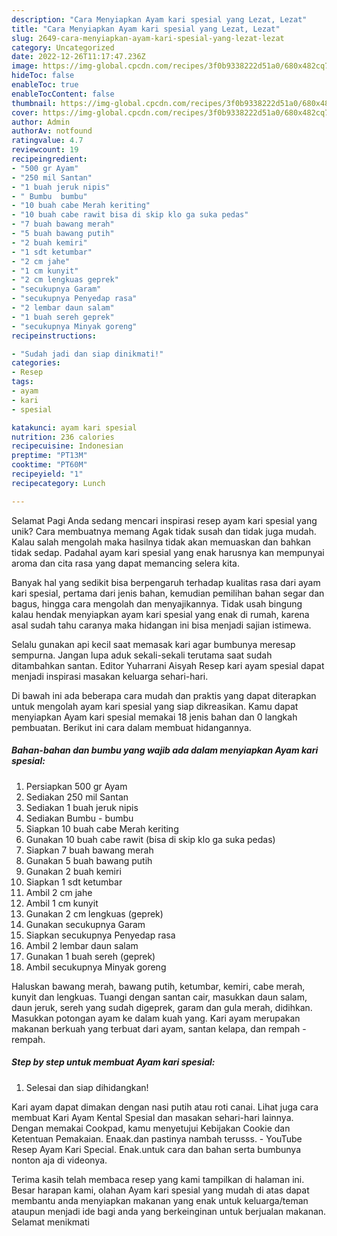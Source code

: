 ```yaml
---
description: "Cara Menyiapkan Ayam kari spesial yang Lezat, Lezat"
title: "Cara Menyiapkan Ayam kari spesial yang Lezat, Lezat"
slug: 2649-cara-menyiapkan-ayam-kari-spesial-yang-lezat-lezat
category: Uncategorized
date: 2022-12-26T11:17:47.236Z
image: https://img-global.cpcdn.com/recipes/3f0b9338222d51a0/680x482cq70/ayam-kari-spesial-foto-resep-utama.jpg
hideToc: false
enableToc: true
enableTocContent: false
thumbnail: https://img-global.cpcdn.com/recipes/3f0b9338222d51a0/680x482cq70/ayam-kari-spesial-foto-resep-utama.jpg
cover: https://img-global.cpcdn.com/recipes/3f0b9338222d51a0/680x482cq70/ayam-kari-spesial-foto-resep-utama.jpg
author: Admin
authorAv: notfound
ratingvalue: 4.7
reviewcount: 19
recipeingredient:
- "500 gr Ayam"
- "250 mil Santan"
- "1 buah jeruk nipis"
- " Bumbu  bumbu"
- "10 buah cabe Merah keriting"
- "10 buah cabe rawit bisa di skip klo ga suka pedas"
- "7 buah bawang merah"
- "5 buah bawang putih"
- "2 buah kemiri"
- "1 sdt ketumbar"
- "2 cm jahe"
- "1 cm kunyit"
- "2 cm lengkuas geprek"
- "secukupnya Garam"
- "secukupnya Penyedap rasa"
- "2 lembar daun salam"
- "1 buah sereh geprek"
- "secukupnya Minyak goreng"
recipeinstructions:

- "Sudah jadi dan siap dinikmati!"
categories:
- Resep
tags:
- ayam
- kari
- spesial

katakunci: ayam kari spesial 
nutrition: 236 calories
recipecuisine: Indonesian
preptime: "PT13M"
cooktime: "PT60M"
recipeyield: "1"
recipecategory: Lunch

---
```



Selamat Pagi Anda sedang mencari inspirasi resep ayam kari spesial yang unik? Cara membuatnya memang Agak tidak susah dan tidak juga mudah. Kalau salah mengolah maka hasilnya tidak akan memuaskan dan bahkan tidak sedap. Padahal ayam kari spesial yang enak harusnya kan mempunyai aroma dan cita rasa yang dapat memancing selera kita.


Banyak hal yang sedikit bisa berpengaruh terhadap kualitas rasa dari ayam kari spesial, pertama dari jenis bahan, kemudian pemilihan bahan segar dan bagus, hingga cara mengolah dan menyajikannya. Tidak usah bingung kalau hendak menyiapkan ayam kari spesial yang enak di rumah, karena asal sudah tahu caranya maka hidangan ini bisa menjadi sajian istimewa.

Selalu gunakan api kecil saat memasak kari agar bumbunya meresap sempurna. Jangan lupa aduk sekali-sekali terutama saat sudah ditambahkan santan. Editor Yuharrani Aisyah Resep kari ayam spesial dapat menjadi inspirasi masakan keluarga sehari-hari.


Di bawah ini ada beberapa cara mudah dan praktis yang dapat diterapkan untuk mengolah ayam kari spesial yang siap dikreasikan. Kamu dapat menyiapkan Ayam kari spesial memakai 18 jenis bahan dan 0 langkah pembuatan. Berikut ini cara dalam membuat hidangannya.

<!--inarticleads1-->

##### Bahan-bahan dan bumbu yang wajib ada dalam menyiapkan Ayam kari spesial:

1. Persiapkan 500 gr Ayam
1. Sediakan 250 mil Santan
1. Sediakan 1 buah jeruk nipis
1. Sediakan  Bumbu - bumbu
1. Siapkan 10 buah cabe Merah keriting
1. Gunakan 10 buah cabe rawit (bisa di skip klo ga suka pedas)
1. Siapkan 7 buah bawang merah
1. Gunakan 5 buah bawang putih
1. Gunakan 2 buah kemiri
1. Siapkan 1 sdt ketumbar
1. Ambil 2 cm jahe
1. Ambil 1 cm kunyit
1. Gunakan 2 cm lengkuas (geprek)
1. Gunakan secukupnya Garam
1. Siapkan secukupnya Penyedap rasa
1. Ambil 2 lembar daun salam
1. Gunakan 1 buah sereh (geprek)
1. Ambil secukupnya Minyak goreng


Haluskan bawang merah, bawang putih, ketumbar, kemiri, cabe merah, kunyit dan lengkuas. Tuangi dengan santan cair, masukkan daun salam, daun jeruk, sereh yang sudah digeprek, garam dan gula merah, didihkan. Masukkan potongan ayam ke dalam kuah yang. Kari ayam merupakan makanan berkuah yang terbuat dari ayam, santan kelapa, dan rempah - rempah. 

<!--inarticleads2-->

##### Step by step untuk membuat Ayam kari spesial:


1. Selesai dan siap dihidangkan!

Kari ayam dapat dimakan dengan nasi putih atau roti canai. Lihat juga cara membuat Kari Ayam Kental Spesial dan masakan sehari-hari lainnya. Dengan memakai Cookpad, kamu menyetujui Kebijakan Cookie dan Ketentuan Pemakaian. Enaak.dan pastinya nambah terusss. - YouTube Resep Ayam Kari Special. Enak.untuk cara dan bahan serta bumbunya nonton aja di videonya. 

Terima kasih telah membaca resep yang kami tampilkan di halaman ini. Besar harapan kami, olahan Ayam kari spesial yang mudah di atas dapat membantu anda menyiapkan makanan yang enak untuk keluarga/teman ataupun menjadi ide bagi anda yang berkeinginan untuk berjualan makanan. Selamat menikmati
